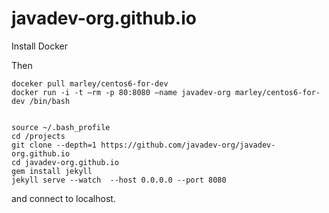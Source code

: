 # javadev-org.github.io

Install Docker

Then

    doceker pull marley/centos6-for-dev
    docker run -i -t –rm -p 80:8080 –name javadev-org marley/centos6-for-dev /bin/bash
    

    source ~/.bash_profile
    cd /projects
    git clone --depth=1 https://github.com/javadev-org/javadev-org.github.io
    cd javadev-org.github.io
    gem install jekyll 
    jekyll serve --watch  --host 0.0.0.0 --port 8080

and connect to localhost.
